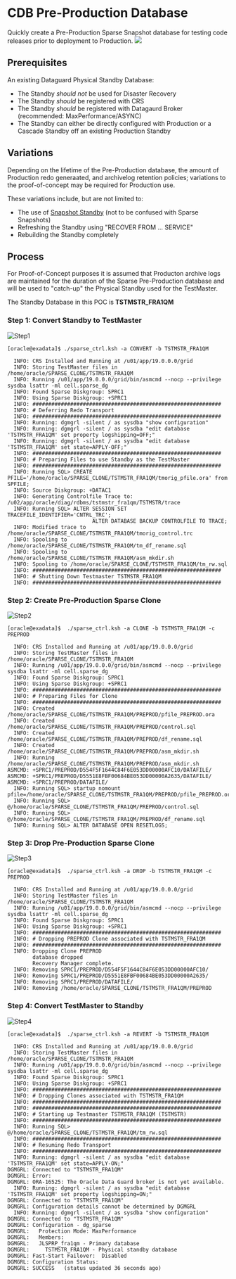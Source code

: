 # CDB Pre-Production Database
Quickly create a Pre-Production Sparse Snapshot database for testing code releases prior to deployment to Production.
![](/images/CDBSparseClone.png)

## Prerequisites
An existing Dataguard Physical Standby Database:
* The Standby *should not* be used for Disaster Recovery
* The Standby *should* be registered with CRS
* The Standby *should* be registered with Datagaurd Broker (recommended: MaxPerformance/ASYNC)
* The Standby can either be directly configured with Production or a Cascade Standby off an existing Production
Standby

## Variations
Depending on the lifetime of the Pre-Production database, the amount of Production redo generaated, and archivelog retention policies; variations to the proof-of-concept may be required for Production use.

These variations include, but are not limited to:
* The use of [Snapshot Standby](https://www.oracle.com/webfolder/technetwork/tutorials/obe/db/11g/r2/prod/ha/dataguard/usingsnapshot/usingsnapshot.htm) (not to be confused with Sparse Snapshots)
* Refreshing the Standby using "RECOVER FROM ... SERVICE"
* Rebuilding the Standby completely

## Process
For Proof-of-Concept purposes it is assumed that Producton archive logs are maintained for the duration of the Sparse Pre-Production database and will be used to "catch-up" the Physical Standby used for the TestMaster.

The Standby Database in this POC is **TSTMSTR_FRA1QM**


### Step 1: Convert Standby to TestMaster
![Step1](/images/FullStep1.png)

`[oracle@exadata]$ ./sparse_ctrl.ksh -a CONVERT -b TSTMSTR_FRA1QM`

```
  INFO: CRS Installed and Running at /u01/app/19.0.0.0/grid
  INFO: Storing TestMaster files in /home/oracle/SPARSE_CLONE/TSTMSTR_FRA1QM
  INFO: Running /u01/app/19.0.0.0/grid/bin/asmcmd --nocp --privilege sysdba lsattr -ml cell.sparse_dg
  INFO: Found Sparse Diskgroup: SPRC1
  INFO: Using Sparse Diskgroup: +SPRC1
  INFO: ############################################################
  INFO: # Deferring Redo Transport
  INFO: ############################################################
  INFO: Running: dgmgrl -silent / as sysdba "show configuration"
  INFO: Running: dgmgrl -silent / as sysdba "edit database 'TSTMSTR_FRA1QM' set property logshipping=OFF;"
  INFO: Running: dgmgrl -silent / as sysdba "edit database 'TSTMSTR_FRA1QM' set state=APPLY-OFF;"
  INFO: ############################################################
  INFO: # Preparing Files to use Standby as the TestMaster
  INFO: ############################################################
  INFO: Running SQL> CREATE PFILE='/home/oracle/SPARSE_CLONE/TSTMSTR_FRA1QM/tmorig_pfile.ora' from SPFILE;
  INFO: Source Diskgroup: +DATAC1
  INFO: Generating Controlfile Trace to: /u02/app/oracle/diag/rdbms/tstmstr_fra1qm/TSTMSTR/trace
  INFO: Running SQL> ALTER SESSION SET TRACEFILE_IDENTIFIER='CNTRL_TRC';
			               ALTER DATABASE BACKUP CONTROLFILE TO TRACE;
  INFO: Modified trace to /home/oracle/SPARSE_CLONE/TSTMSTR_FRA1QM/tmorig_control.trc
  INFO: Spooling to /home/oracle/SPARSE_CLONE/TSTMSTR_FRA1QM/tm_df_rename.sql
  INFO: Spooling to /home/oracle/SPARSE_CLONE/TSTMSTR_FRA1QM/asm_mkdir.sh
  INFO: Spooling to /home/oracle/SPARSE_CLONE/TSTMSTR_FRA1QM/tm_rw.sql
  INFO: ############################################################
  INFO: # Shutting Down Testmaster TSTMSTR_FRA1QM
  INFO: ############################################################
```

### Step 2: Create Pre-Production Sparse Clone
![Step2](/images/FullStep2.png)

`[oracle@exadata]$  ./sparse_ctrl.ksh -a CLONE -b TSTMSTR_FRA1QM -c PREPROD`

```
  INFO: CRS Installed and Running at /u01/app/19.0.0.0/grid
  INFO: Storing TestMaster files in /home/oracle/SPARSE_CLONE/TSTMSTR_FRA1QM
  INFO: Running /u01/app/19.0.0.0/grid/bin/asmcmd --nocp --privilege sysdba lsattr -ml cell.sparse_dg
  INFO: Found Sparse Diskgroup: SPRC1
  INFO: Using Sparse Diskgroup: +SPRC1
  INFO: ############################################################
  INFO: # Preparing Files for Clone
  INFO: ############################################################
  INFO: Created /home/oracle/SPARSE_CLONE/TSTMSTR_FRA1QM/PREPROD/pfile_PREPROD.ora
  INFO: Created /home/oracle/SPARSE_CLONE/TSTMSTR_FRA1QM/PREPROD/control.sql
  INFO: Created /home/oracle/SPARSE_CLONE/TSTMSTR_FRA1QM/PREPROD/df_rename.sql
  INFO: Created /home/oracle/SPARSE_CLONE/TSTMSTR_FRA1QM/PREPROD/asm_mkdir.sh
  INFO: Running /home/oracle/SPARSE_CLONE/TSTMSTR_FRA1QM/PREPROD/asm_mkdir.sh
ASMCMD: +SPRC1/PREPROD/D554F5F1644C84F6E053DD00000AFC10/DATAFILE/
ASMCMD: +SPRC1/PREPROD/D5551E8FBF00684BE053DD00000A2635/DATAFILE/
ASMCMD: +SPRC1/PREPROD/DATAFILE/
  INFO: Running SQL> startup nomount pfile=/home/oracle/SPARSE_CLONE/TSTMSTR_FRA1QM/PREPROD/pfile_PREPROD.ora
  INFO: Running SQL> @/home/oracle/SPARSE_CLONE/TSTMSTR_FRA1QM/PREPROD/control.sql
  INFO: Running SQL> @/home/oracle/SPARSE_CLONE/TSTMSTR_FRA1QM/PREPROD/df_rename.sql
  INFO: Running SQL> ALTER DATABASE OPEN RESETLOGS;
```

### Step 3: Drop Pre-Production Sparse Clone
![Step3](/images/FullStep3.png)

`[oracle@exadata]$  ./sparse_ctrl.ksh -a DROP -b TSTMSTR_FRA1QM -c PREPROD`

```
  INFO: CRS Installed and Running at /u01/app/19.0.0.0/grid
  INFO: Storing TestMaster files in /home/oracle/SPARSE_CLONE/TSTMSTR_FRA1QM
  INFO: Running /u01/app/19.0.0.0/grid/bin/asmcmd --nocp --privilege sysdba lsattr -ml cell.sparse_dg
  INFO: Found Sparse Diskgroup: SPRC1
  INFO: Using Sparse Diskgroup: +SPRC1
  INFO: ############################################################
  INFO: # Dropping PREPROD Clone associated with TSTMSTR_FRA1QM
  INFO: ############################################################
  INFO: Dropping Clone PREPROD
        database dropped
        Recovery Manager complete.
  INFO: Removing SPRC1/PREPROD/D554F5F1644C84F6E053DD00000AFC10/
  INFO: Removing SPRC1/PREPROD/D5551E8FBF00684BE053DD00000A2635/
  INFO: Removing SPRC1/PREPROD/DATAFILE/
  INFO: Removing /home/oracle/SPARSE_CLONE/TSTMSTR_FRA1QM/PREPROD
```

### Step 4: Convert TestMaster to Standby
![Step4](/images/FullStep4.png)

`[oracle@exadata]$  ./sparse_ctrl.ksh -a REVERT -b TSTMSTR_FRA1QM`
```
  INFO: CRS Installed and Running at /u01/app/19.0.0.0/grid
  INFO: Storing TestMaster files in /home/oracle/SPARSE_CLONE/TSTMSTR_FRA1QM
  INFO: Running /u01/app/19.0.0.0/grid/bin/asmcmd --nocp --privilege sysdba lsattr -ml cell.sparse_dg
  INFO: Found Sparse Diskgroup: SPRC1
  INFO: Using Sparse Diskgroup: +SPRC1
  INFO: ############################################################
  INFO: # Dropping Clones associated with TSTMSTR_FRA1QM
  INFO: ############################################################
  INFO: ############################################################
  INFO: # Starting up Testmaster TSTMSTR_FRA1QM (TSTMSTR)
  INFO: ############################################################
  INFO: Running SQL> @/home/oracle/SPARSE_CLONE/TSTMSTR_FRA1QM/tm_rw.sql
  INFO: ############################################################
  INFO: # Resuming Redo Transport
  INFO: ############################################################
  INFO: Running: dgmgrl -silent / as sysdba "edit database 'TSTMSTR_FRA1QM' set state=APPLY-ON;"
DGMGRL: Connected to "TSTMSTR_FRA1QM"
DGMGRL: Error: 
DGMGRL: ORA-16525: The Oracle Data Guard broker is not yet available.
  INFO: Running: dgmgrl -silent / as sysdba "edit database 'TSTMSTR_FRA1QM' set property logshipping=ON;"
DGMGRL: Connected to "TSTMSTR_FRA1QM"
DGMGRL: Configuration details cannot be determined by DGMGRL
  INFO: Running: dgmgrl -silent / as sysdba "show configuration"
DGMGRL: Connected to "TSTMSTR_FRA1QM"
DGMGRL: Configuration - dg_sparse
DGMGRL:   Protection Mode: MaxPerformance
DGMGRL:   Members:
DGMGRL:   JLSPRP_fra1qm - Primary database
DGMGRL:     TSTMSTR_FRA1QM - Physical standby database 
DGMGRL: Fast-Start Failover:  Disabled
DGMGRL: Configuration Status:
DGMGRL: SUCCESS   (status updated 36 seconds ago)
```